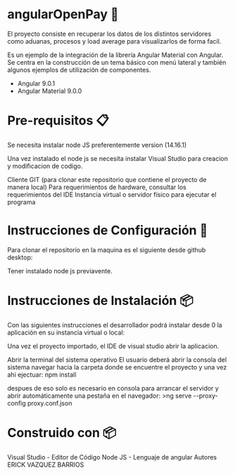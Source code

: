 

#  angularOpenPay 🚀

El proyecto consiste en recuperar los datos de los distintos servidores como aduanas, procesos y load average para visualizarlos de forma facil.

Es un ejemplo de la integración de la librería Angular Material con Angular. Se centra en la construcción de un tema básico con menú lateral y también algunos ejemplos de utilización de componentes.
- Angular 9.0.1
- Angular Material 9.0.0

# Pre-requisitos 📋

Se necesita instalar node JS preferentemente version (14.16.1)

Una vez instalado el node js se necesita instalar Visual Studio
para creacion y modificacion de codigo.

Cliente GIT (para clonar este repositorio que contiene el proyecto de manera local)
Para requerimientos de hardware, consultar los requerimientos del IDE
Instancia virtual o servidor físico para ejecutar el programa

# Instrucciones de Configuración 🔧
Para clonar el repositorio en la maquina es el siguiente desde github desktop: 

Tener instalado node js previavente.

# Instrucciones de Instalación 📦
Con las siguientes instrucciones el desarrollador podrá instalar desde 0 la aplicación en su instancia virtual o local:

Una vez el proyecto importado, el IDE de visual studio abrir la aplicacion.

Abrir la terminal del sistema operativo
El usuario deberá abrir la consola del sistema navegar hacia la carpeta donde se encuentre el proyecto y una vez ahi ejectuar: npm install

despues de eso solo es necesario en consola para arrancar el servidor y abrir automáticamente una pestaña en el navegador: >ng serve --proxy-config proxy.conf.json

# Construido con 📦

Visual Studio - Editor de Código
Node JS - Lenguaje de angular
Autores
ERICK VAZQUEZ BARRIOS


